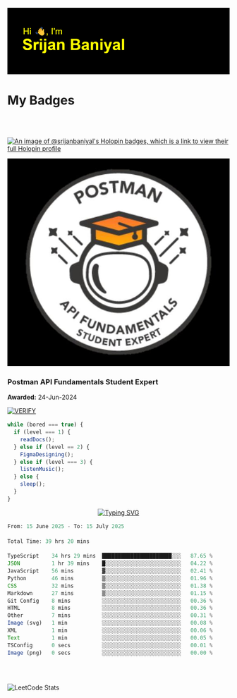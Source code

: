 ![Header](./header.png)

# My Badges

<Br />
<Br />

[![An image of @srijanbaniyal's Holopin badges, which is a link to view their full Holopin profile](https://holopin.me/srijanbaniyal)](https://holopin.io/@srijanbaniyal)

[![Postman API Fundamentals Student Expert](/Postman.jpeg)](https://api.badgr.io/public/assertions/r9BLLy0oTfKJBbkGuDI1zA)

### Postman API Fundamentals Student Expert

**Awarded:** 24-Jun-2024

[![VERIFY](https://img.shields.io/badge/VERIFY-blue)](https://badgecheck.io?url=https%3A%2F%2Fapi.badgr.io%2Fpublic%2Fassertions%2Fr9BLLy0oTfKJBbkGuDI1zA)

```javascript
while (bored === true) {
  if (level === 1) {
    readDocs();
  } else if (level == 2) {
    FigmaDesigning();
  } else if (level === 3) {
    listenMusic();
  } else {
    sleep();
  }
}
```

<p align="center">
  <a href="https://git.io/typing-svg"><img src="https://readme-typing-svg.demolab.com?font=Tilt+Prism&size=30&pause=1000&color=0FF75B&center=true&vCenter=true&width=800&height=80&lines=Time+spent+on+various+Programming+languages" alt="Typing SVG" /></a>
</p>

<!--START_SECTION:waka-->

```TypeScript
From: 15 June 2025 - To: 15 July 2025

Total Time: 39 hrs 20 mins

TypeScript    34 hrs 29 mins  ██████████████████████░░░   87.65 %
JSON          1 hr 39 mins    █░░░░░░░░░░░░░░░░░░░░░░░░   04.22 %
JavaScript    56 mins         ▓░░░░░░░░░░░░░░░░░░░░░░░░   02.41 %
Python        46 mins         ▒░░░░░░░░░░░░░░░░░░░░░░░░   01.96 %
CSS           32 mins         ▒░░░░░░░░░░░░░░░░░░░░░░░░   01.38 %
Markdown      27 mins         ▒░░░░░░░░░░░░░░░░░░░░░░░░   01.15 %
Git Config    8 mins          ░░░░░░░░░░░░░░░░░░░░░░░░░   00.36 %
HTML          8 mins          ░░░░░░░░░░░░░░░░░░░░░░░░░   00.36 %
Other         7 mins          ░░░░░░░░░░░░░░░░░░░░░░░░░   00.31 %
Image (svg)   1 min           ░░░░░░░░░░░░░░░░░░░░░░░░░   00.08 %
XML           1 min           ░░░░░░░░░░░░░░░░░░░░░░░░░   00.06 %
Text          1 min           ░░░░░░░░░░░░░░░░░░░░░░░░░   00.05 %
TSConfig      0 secs          ░░░░░░░░░░░░░░░░░░░░░░░░░   00.01 %
Image (png)   0 secs          ░░░░░░░░░░░░░░░░░░░░░░░░░   00.00 %
```

<!--END_SECTION:waka-->

<Br />
<Br />

![LeetCode Stats](https://leetcard.jacoblin.cool/Srijan-Baniyal?theme=dark&font=Rasa&ext=contest)
